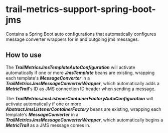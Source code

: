 # trail-metrics-support-spring-boot-jms

Contains a Spring Boot auto configurations that automatically configures message converter wrappers for in and outgoing jms messages.

## How to use

The **_TrailMetricsJmsTemplateAutoConfiguration_** will activate automatically if one or more **_JmsTemplate_** beans are existing, wrapping each template's **_MessageConverter_** in a  **_TrailMetricsJmsMessageConverterWrapper_**, which automatically adds a **_MetricTrail_**'s ID as JMS connection ID header when sending a message.

The **_TrailMetricsJmsListenerContainerFactoryAutoConfiguration_** will activate automatically if one or more **_AbstractJmsListenerContainerFactory_** beans are existing, wrapping each template's **_MessageConverter_** in a  **_TrailMetricsJmsMessageConverterWrapper_**, which automatically begins a **_MetricTrail_** as a JMS message comes in.